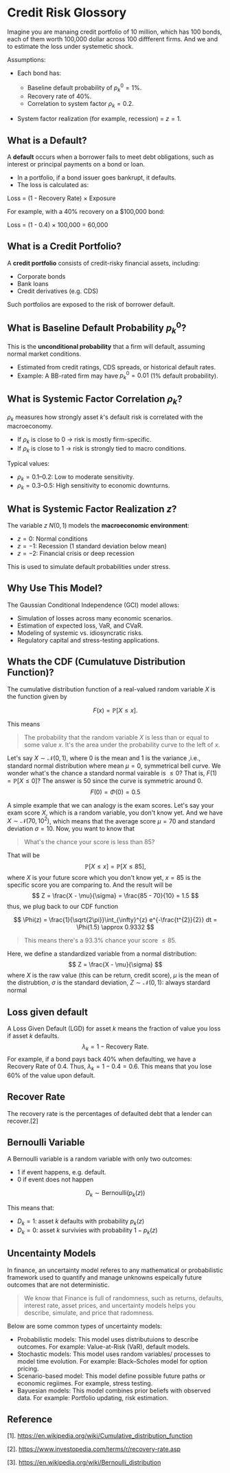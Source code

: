 # Credit Risk Glossory

Imagine you are manaing credit portfolio of 10 million, which has 100 bonds, each of them worth 100,000 dollar across 100 diffferent firms. And we and to estimate the loss under systemetic shock.

Assumptions:

- Each bond has:
    - Baseline default probability of $p_{k}^{0} = 1\%$.
    - Recovery rate of $40\%$.
    - Correlation to system factor $\rho_{k} = 0.2$.

- System factor realization (for example, recession) = $z = 1$.

## What is a Default?

A **default** occurs when a borrower fails to meet debt obligations, such as interest or principal payments on a bond or loan.

- In a portfolio, if a bond issuer goes bankrupt, it defaults.
- The loss is calculated as:

Loss = (1 - Recovery Rate) × Exposure


For example, with a 40% recovery on a \$100,000 bond:

Loss = (1 - 0.4) × 100,000 = 60,000


## What is a Credit Portfolio?

A **credit portfolio** consists of credit-risky financial assets, including:

- Corporate bonds
- Bank loans
- Credit derivatives (e.g. CDS)

Such portfolios are exposed to the risk of borrower default.

## What is Baseline Default Probability $p_k^0$?

This is the **unconditional probability** that a firm will default, assuming normal market conditions.

- Estimated from credit ratings, CDS spreads, or historical default rates.
- Example: A BB-rated firm may have $p_k^0 = 0.01$ (1% default probability).

## What is Systemic Factor Correlation $\rho_k$?

$\rho_k$ measures how strongly asset $k$'s default risk is correlated with the macroeconomy.

- If $\rho_k$ is close to 0 → risk is mostly firm-specific.
- If $\rho_k$ is close to 1 → risk is strongly tied to macro conditions.

Typical values:

- $\rho_k = 0.1–0.2$: Low to moderate sensitivity.
- $\rho_k = 0.3–0.5$: High sensitivity to economic downturns.

## What is Systemic Factor Realization $z$?

The variable $z ~ N(0,1)$ models the **macroeconomic environment**:

- $z = 0$: Normal conditions
- $z = -1$: Recession (1 standard deviation below mean)
- $z = -2$: Financial crisis or deep recession

This is used to simulate default probabilities under stress.

## Why Use This Model?

The Gaussian Conditional Independence (GCI) model allows:

- Simulation of losses across many economic scenarios.
- Estimation of expected loss, VaR, and CVaR.
- Modeling of systemic vs. idiosyncratic risks.
- Regulatory capital and stress-testing applications.


## Whats the CDF (Cumulatuve Distribution Function)?

The cumulative distribution function of a real-valued random variable 
$X$ is the function given by

$$
F(x) = \mathbb{P}[X\leq x].
$$

This means 
> The probability that the random variable $X$ is less than or equal to some value $x$.
It's the area under the probability curve to the left of $x$.

Let's say $X \sim \mathcal{N}(0,1)$, where 0 is the mean and 1 is the variance ,i.e., standard normal distribution where mean $\mu = 0$, symmetrical bell curve. We wonder what's the chance a standard normal vairable is $\leq 0$? That is, $F(1) = \mathbb{P}[X\leq 0]$? The answer is $50%$ since the curve is symmetric around 0.
$$
F(0) = \Phi(0) = 0.5
$$

A simple example that we can analogy is the exam scores. Let's say your exam score $X$, which is a random variable, you don't know yet. And we have $X \sim \mathcal{N}(70,10^{2})$, which means that the average score $\mu = 70$ and standard deviation $\sigma = 10$. Now, you want to know that 

> What's the chance your score is less than 85? 

That will be 
$$
\mathbb{P}[X\leq x] = \mathbb{P}[X\leq 85],
$$
where $X$ is your future score which you don't know yet, $x= 85$ is the specific score you are comparing to. And the result will be
$$
Z = \frac{X - \mu}{\sigma} = \frac{85 - 70}{10} = 1.5
$$
thus, we plug back to our CDF function 

$$
\Phi(z) = \frac{1}{\sqrt{2\pi}}\int_{\infty}^{z} e^{-\frac{t^{2}}{2}} dt = \Phi(1.5) \approx 0.9332
$$

> This means there's a $93.3\%$ chance your score $\leq 85$.

Here, we define a standardized variable from a normal distribution:
$$
Z = \frac{X - \mu}{\sigma}
$$
where $X$ is the raw value (this can be return, credit score), $\mu$ is the mean of the distrubtion, $\sigma$ is the standard deviation, $Z \sim \mathcal{N}(0,1)$: always stardard normal

## Loss given default 
A Loss Given Default (LGD) for asset $k$ means the fraction of value you loss if asset $k$ defaults. 
$$
\lambda_{k} = 1 - \text{Recovery Rate}.
$$
For example, if a bond pays back $40\%$ when defaulting, we have a $\text{Recovery Rate}$ of 0.4. Thus, $\lambda_{k} = 1 - 0.4 = 0.6$. This means that you lose $60\%$ of the value upon default.

## Recover Rate
The recovery rate is the percentages of defaulted debt that a lender can recover.[2]

## Bernoulli Variable
A Bernoulli variable is a random variable with only two outcomes:

- 1 if event happens, e.g. default.
- 0 if event does not happen

$$
D_k \sim \text{Bernoulli}(p_{k}(z))
$$

This means that:

- $D_k = 1$: asset $k$ defaults with probability $p_{k}(z)$
- $D_k = 0$: asset $k$ survivies with probability $1 - p_{k}(z)$

## Uncentainty Models
In finance, an uncertainty model referes to any mathematical or probabilistic framework used to quantify and manage unknowns espeically future outcomes that are not deterministic.

> We know that Finance is full of randomness, such as returns, defaults, interest rate, asset prices, and uncertainty models helps you describe, simulate, and price that radomness.

Below are some common types of uncertainty models:

-   Probabilistic models: This model uses distributuions to describe outcomes. For example: Value-at-Risk (VaR), default models. 
-   Stochastic models: This model uses random variables/ processes to model time evolution. For example: Black–Scholes model for option pricing.
-   Scenario-based model: This model define possible future paths or economic regiimes. For example, stress testing. 
-   Bayuesian models: This model combines prior beliefs with observed data. For example: Portfolio updating, risk estimation.

## Reference

[1]. https://en.wikipedia.org/wiki/Cumulative_distribution_function

[2]. https://www.investopedia.com/terms/r/recovery-rate.asp

[3]. https://en.wikipedia.org/wiki/Bernoulli_distribution